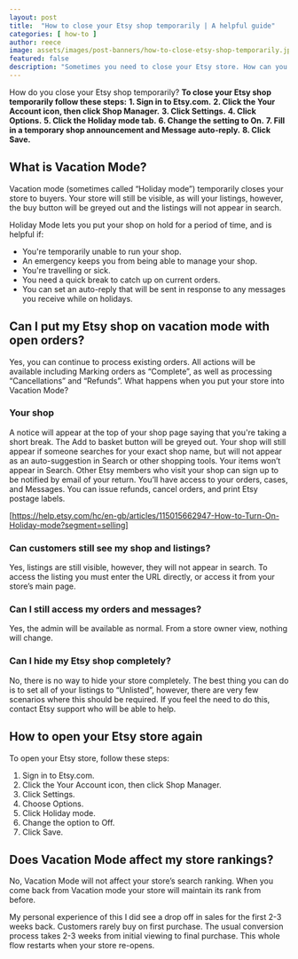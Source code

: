 ```yaml
---
layout: post
title:  "How to close your Etsy shop temporarily | A helpful guide" 
categories: [ how-to ]
author: reece
image: assets/images/post-banners/how-to-close-etsy-shop-temporarily.jpg
featured: false
description: "Sometimes you need to close your Etsy store. How can you do it? And will it impact on my sales when I get back? Find out in my helpful guide"
---
```


How do you close your Etsy shop temporarily? **To close your Etsy shop temporarily follow these steps:**
**1. Sign in to Etsy.com.**
**2. Click the Your Account icon, then click Shop Manager.**
**3. Click Settings.**
**4. Click Options.**
**5. Click the Holiday mode tab.**
**6. Change the setting to On.**
**7. Fill in a temporary shop announcement and Message auto-reply.**
**8. Click Save.**

## What is Vacation Mode?

Vacation mode (sometimes called “Holiday mode”) temporarily closes your store to buyers. Your store will still be visible, as will your listings, however, the buy button will be greyed out and the listings will not appear in search.

Holiday Mode lets you put your shop on hold for a period of time, and is helpful if:
- You're temporarily unable to run your shop.
- An emergency keeps you from being able to manage your shop.
- You're travelling or sick.
- You need a quick break to catch up on current orders.
- You can set an auto-reply that will be sent in response to any messages you receive while on holidays.

## Can I put my Etsy shop on vacation mode with open orders?

Yes, you can continue to process existing orders. All actions will be available including Marking orders as “Complete”, as well as processing “Cancellations” and “Refunds”.
What happens when you put your store into Vacation Mode?

### Your shop

A notice will appear at the top of your shop page saying that you're taking a short break. The Add to basket button will be greyed out.
Your shop will still appear if someone searches for your exact shop name, but will not appear as an auto-suggestion in Search or other shopping tools.
Your items won’t appear in Search.
Other Etsy members who visit your shop can sign up to be notified by email of your return.
You’ll have access to your orders, cases, and Messages.
You can issue refunds, cancel orders, and print Etsy postage labels.

[https://help.etsy.com/hc/en-gb/articles/115015662947-How-to-Turn-On-Holiday-mode?segment=selling]

### Can customers still see my shop and listings?

Yes, listings are still visible, however, they will not appear in search. To access the listing you must enter the URL directly, or access it from your store’s main page.

### Can I still access my orders and messages?

Yes, the admin will be available as normal. From a store owner view, nothing will change.

### Can I hide my Etsy shop completely?

No, there is no way to hide your store completely. The best thing you can do is to set all of your listings to “Unlisted”, however, there are very few scenarios where this should be required. If you feel the need to do this, contact Etsy support who will be able to help.

## How to open your Etsy store again

To open your Etsy store, follow these steps:
1. Sign in to Etsy.com.
2. Click the Your Account icon, then click Shop Manager.
3. Click Settings.
4. Choose Options.
5. Click Holiday mode.
6. Change the option to Off.
7. Click Save.

## Does Vacation Mode affect my store rankings?

No, Vacation Mode will not affect your store’s search ranking. When you come back from Vacation mode your store will maintain its rank from before.

My personal experience of this I did see a drop off in sales for the first 2-3 weeks back. Customers rarely buy on first purchase. The usual conversion process takes 2-3 weeks from initial viewing to final purchase. This whole flow restarts when your store re-opens.

